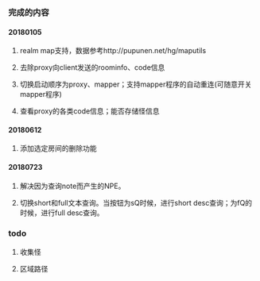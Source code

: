 
### 完成的内容

#### 20180105

1. realm map支持，数据参考http://pupunen.net/hg/maputils

2. 去除proxy向client发送的roominfo、code信息

3. 切换启动顺序为proxy、mapper；支持mapper程序的自动重连(可随意开关mapper程序)

4. 查看proxy的各类code信息；能否存储怪信息

#### 20180612

1. 添加选定房间的删除功能

#### 20180723

1. 解决因为查询note而产生的NPE。

2. 切换short和full文本查询。当按钮为sQ时候，进行short desc查询；为fQ的时候，进行full desc查询。

### todo

1. 收集怪

2. 区域路径

